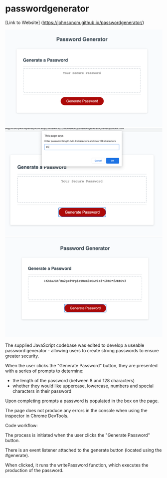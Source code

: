 # **passwordgenerator**

[Link to Website] (https://johnsoncm.github.io/passwordgenerator/)

**![Screenshot of Website](./Assets/Images/Website_Screenshot_1_Generate.png)**
**![Screenshot of Website](./Assets/Images/Website_Screenshot_3_Prompt.png)**
**![Screenshot of Website](./Assets/Images/Website_Screenshot_2_Result.png)**


The supplied JavaScript codebase was edited to develop a useable password generator - allowing users to create strong passwords to ensure greater security.

When the user clicks the "Generate Password" button, they are presented with a series of prompts to determine:
- the length of the password (between 8 and 128 characters)
- whether they would like uppercase, lowercase, numbers and special characters in their password

Upon completing prompts a password is populated in the box on the page.

The page does not produce any errors in the console when using the inspector in Chrome DevTools.

Code workflow: 

The process is initiated when the user clicks the "Generate Password" button. 

There is an event listener attached to the generate button (located using the #generate). 

When clicked, it runs the writePassword function, which executes the production of the password.




